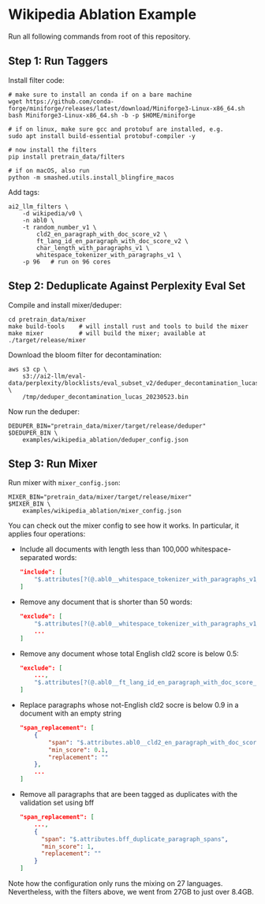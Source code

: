 # Wikipedia Ablation Example

Run all following commands from root of this repository.

## Step 1: Run Taggers

Install filter code:

```shell
# make sure to install an conda if on a bare machine
wget https://github.com/conda-forge/miniforge/releases/latest/download/Miniforge3-Linux-x86_64.sh
bash Miniforge3-Linux-x86_64.sh -b -p $HOME/miniforge

# if on linux, make sure gcc and protobuf are installed, e.g.
sudo apt install build-essential protobuf-compiler -y

# now install the filters
pip install pretrain_data/filters

# if on macOS, also run
python -m smashed.utils.install_blingfire_macos
```

Add tags:

```shell
ai2_llm_filters \
    -d wikipedia/v0 \
    -n abl0 \
    -t random_number_v1 \
        cld2_en_paragraph_with_doc_score_v2 \
        ft_lang_id_en_paragraph_with_doc_score_v2 \
        char_length_with_paragraphs_v1 \
        whitespace_tokenizer_with_paragraphs_v1 \
    -p 96   # run on 96 cores
```

## Step 2: Deduplicate Against Perplexity Eval Set

Compile and install mixer/deduper:

```shell
cd pretrain_data/mixer
make build-tools    # will install rust and tools to build the mixer
make mixer          # will build the mixer; available at ./target/release/mixer
```

Download the bloom filter for decontamination:

```shell
aws s3 cp \
    s3://ai2-llm/eval-data/perplexity/blocklists/eval_subset_v2/deduper_decontamination_lucas_20230522.bin \
    /tmp/deduper_decontamination_lucas_20230523.bin
```

Now run the deduper:

```shell
DEDUPER_BIN="pretrain_data/mixer/target/release/deduper"
$DEDUPER_BIN \
    examples/wikipedia_ablation/deduper_config.json
```

## Step 3: Run Mixer

Run mixer with `mixer_config.json`:

```shell
MIXER_BIN="pretrain_data/mixer/target/release/mixer"
$MIXER_BIN \
    examples/wikipedia_ablation/mixer_config.json
```

You can check out the mixer config to see how it works. In particular, it applies four operations:

- Include all documents with length less than 100,000 whitespace-separated words:
    ```json
    "include": [
        "$.attributes[?(@.abl0__whitespace_tokenizer_with_paragraphs_v1__document[0][2] < 100000)]"
    ]
    ```
- Remove any document that is shorter than 50 words:
    ```json
    "exclude": [
        "$.attributes[?(@.abl0__whitespace_tokenizer_with_paragraphs_v1__document[0][2] < 50)]",
        ...
    ]
- Remove any document whose total English cld2 score is below 0.5:
    ```json
    "exclude": [
        ...,
        "$.attributes[?(@.abl0__ft_lang_id_en_paragraph_with_doc_score_v2__doc_en[0][2] <= 0.5)]"
    ]
    ```
- Replace paragraphs whose not-English cld2 socre is below 0.9 in a document with an empty string
    ```json
    "span_replacement": [
        {
            "span": "$.attributes.abl0__cld2_en_paragraph_with_doc_score_v2__not_en",
            "min_score": 0.1,
            "replacement": ""
        },
        ...
    ]
- Remove all paragraphs that are been tagged as duplicates with the validation set using bff
    ```json
    "span_replacement": [
        ...,
        {
          "span": "$.attributes.bff_duplicate_paragraph_spans",
          "min_score": 1,
          "replacement": ""
        }
    ]
    ```

Note how the configuration only runs the mixing on 27 languages.
Nevertheless, with the filters above, we went from 27GB to just over 8.4GB.
